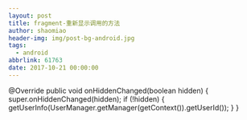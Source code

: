 ```yaml
---
layout: post
title: fragment-重新显示调用的方法
author: shaomiao
header-img: img/post-bg-android.jpg
tags:
  - android
abbrlink: 61763
date: 2017-10-21 00:00:00
---
```

@Override
    public void onHiddenChanged(boolean hidden) {
        super.onHiddenChanged(hidden);
        if (!hidden) {
            getUserInfo(UserManager.getManager(getContext()).getUserId());
        }
    }
